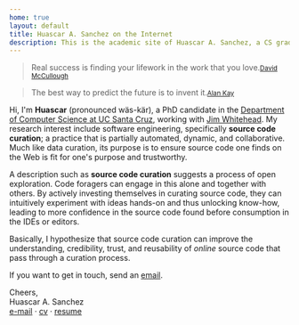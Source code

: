 ```yaml
---
home: true
layout: default
title: Huascar A. Sanchez on the Internet 
description: This is the academic site of Huascar A. Sanchez, a CS graduate student part of SIL at UC Santa Cruz..
---
```


<blockquote id="leadquote"><span class="quote">Real success is finding your lifework in the work that you love.</span><small class='author'><a href='http://en.wikipedia.org/wiki/David_McCullough'>David McCullough</a></small></blockquote>

<blockquote id="followquote"><span class="quote">The best way to predict the future is to invent it.</span><small class='author'><a href='http://en.wikiquote.org/wiki/Alan_Kay'>Alan Kay</a></small></blockquote>


Hi, I'm **Huascar** (pronounced wäs-kär), a PhD candidate in the [Department of Computer Science at
UC Santa Cruz](http://cs.soe.ucsc.edu/), working with [Jim Whitehead](http://users.soe.ucsc.edu/~ejw/).
My research interest include software engineering, specifically **source code curation**; a practice
that is partially automated, dynamic, and collaborative. Much like data curation, its purpose is to
ensure source code one finds on the Web is fit for one's purpose and trustworthy.

A description such as **source code curation** suggests a process of open exploration. Code foragers
can engage in this alone and together with others. By actively investing themselves in curating
source code, they can intuitively experiment with ideas hands-on and thus unlocking know-how,
leading to more confidence in the source code found before consumption in the IDEs or editors.

Basically, I hypothesize that source code curation can improve the understanding, credibility,
trust, and reusability of *online* source code that pass through a curation process.

If you want to get in touch, send an [email](mailto:hsanchez@cs.ucsc.edu).

Cheers,  
Huascar A. Sanchez  
[e-mail](mailto:hsanchez@cs.ucsc.edu)&nbsp;·&nbsp;[cv](./static/huascarsanchez.cv.pdf)&nbsp;·&nbsp;[resume](./static/huascarsanchez.resume.pdf)  